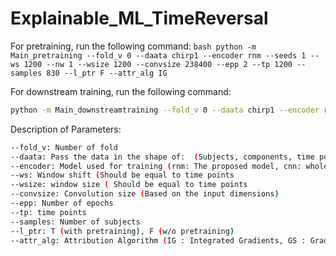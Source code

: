 # Explainable_ML_TimeReversal

For pretraining, run the following command: 
    ```bash
    python -m Main_pretraining --fold_v 0 --daata chirp1 --encoder rnm --seeds 1 --ws 1200 --nw 1 --wsize 1200 --convsize 238400 --epp 2 --tp 1200 --samples 830 --l_ptr F --attr_alg IG
    ```


For downstream training, run the following command:
  ```bash
  python -m Main_downstreamtraining --fold_v 0 --daata chirp1 --encoder rnm --seeds 1 --ws 140 --nw 1 --wsize 140 --convsize 2400 --epp 2 --tp 140 --samples 311 --l_ptr T --attr_alg IG
```

Description of Parameters:

  ```bash
  --fold_v: Number of fold
  --daata: Pass the data in the shape of:  (Subjects, components, time points)
  --encoder: Model used for training (rnm: The proposed model, cnn: wholeMILC)
  --ws: Window shift (Should be equal to time points
  --wsize: window size ( Should be equal to time points
  --convsize: Convolution size (Based on the input dimensions)
  --epp: Number of epochs
  --tp: time points
  --samples: Number of subjects
  --l_ptr: T (with pretraining), F (w/o pretraining)
  --attr_alg: Attribution Algorithm (IG : Integrated Gradients, GS : Gradient SHAP)
```
